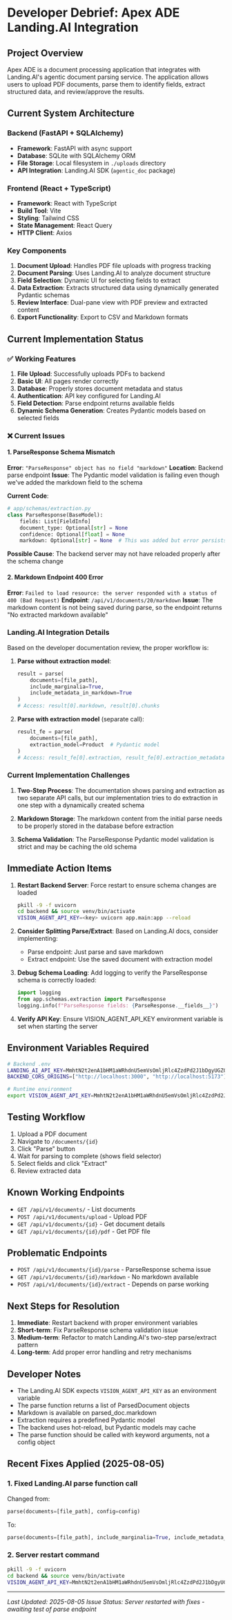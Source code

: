 # Developer Debrief: Apex ADE Landing.AI Integration

## Project Overview
Apex ADE is a document processing application that integrates with Landing.AI's agentic document parsing service. The application allows users to upload PDF documents, parse them to identify fields, extract structured data, and review/approve the results.

## Current System Architecture

### Backend (FastAPI + SQLAlchemy)
- **Framework**: FastAPI with async support
- **Database**: SQLite with SQLAlchemy ORM
- **File Storage**: Local filesystem in `./uploads` directory
- **API Integration**: Landing.AI SDK (`agentic_doc` package)

### Frontend (React + TypeScript)
- **Framework**: React with TypeScript
- **Build Tool**: Vite
- **Styling**: Tailwind CSS
- **State Management**: React Query
- **HTTP Client**: Axios

### Key Components
1. **Document Upload**: Handles PDF file uploads with progress tracking
2. **Document Parsing**: Uses Landing.AI to analyze document structure
3. **Field Selection**: Dynamic UI for selecting fields to extract
4. **Data Extraction**: Extracts structured data using dynamically generated Pydantic schemas
5. **Review Interface**: Dual-pane view with PDF preview and extracted content
6. **Export Functionality**: Export to CSV and Markdown formats

## Current Implementation Status

### ✅ Working Features
1. **File Upload**: Successfully uploads PDFs to backend
2. **Basic UI**: All pages render correctly
3. **Database**: Properly stores document metadata and status
4. **Authentication**: API key configured for Landing.AI
5. **Field Detection**: Parse endpoint returns available fields
6. **Dynamic Schema Generation**: Creates Pydantic models based on selected fields

### ❌ Current Issues

#### 1. ParseResponse Schema Mismatch
**Error**: `"ParseResponse" object has no field "markdown"`
**Location**: Backend parse endpoint
**Issue**: The Pydantic model validation is failing even though we've added the markdown field to the schema

**Current Code**:
```python
# app/schemas/extraction.py
class ParseResponse(BaseModel):
    fields: List[FieldInfo]
    document_type: Optional[str] = None
    confidence: Optional[float] = None
    markdown: Optional[str] = None  # This was added but error persists
```

**Possible Cause**: The backend server may not have reloaded properly after the schema change

#### 2. Markdown Endpoint 400 Error
**Error**: `Failed to load resource: the server responded with a status of 400 (Bad Request)`
**Endpoint**: `/api/v1/documents/20/markdown`
**Issue**: The markdown content is not being saved during parse, so the endpoint returns "No extracted markdown available"

### Landing.AI Integration Details

Based on the developer documentation review, the proper workflow is:

1. **Parse without extraction model**: 
   ```python
   result = parse(
       documents=[file_path],
       include_marginalia=True,
       include_metadata_in_markdown=True
   )
   # Access: result[0].markdown, result[0].chunks
   ```

2. **Parse with extraction model** (separate call):
   ```python
   result_fe = parse(
       documents=[file_path], 
       extraction_model=Product  # Pydantic model
   )
   # Access: result_fe[0].extraction, result_fe[0].extraction_metadata
   ```

### Current Implementation Challenges

1. **Two-Step Process**: The documentation shows parsing and extraction as two separate API calls, but our implementation tries to do extraction in one step with a dynamically created schema

2. **Markdown Storage**: The markdown content from the initial parse needs to be properly stored in the database before extraction

3. **Schema Validation**: The ParseResponse Pydantic model validation is strict and may be caching the old schema

## Immediate Action Items

1. **Restart Backend Server**: Force restart to ensure schema changes are loaded
   ```bash
   pkill -9 -f uvicorn
   cd backend && source venv/bin/activate
   VISION_AGENT_API_KEY=<key> uvicorn app.main:app --reload
   ```

2. **Consider Splitting Parse/Extract**: Based on Landing.AI docs, consider implementing:
   - Parse endpoint: Just parse and save markdown
   - Extract endpoint: Use the saved document with extraction model

3. **Debug Schema Loading**: Add logging to verify the ParseResponse schema is correctly loaded:
   ```python
   import logging
   from app.schemas.extraction import ParseResponse
   logging.info(f"ParseResponse fields: {ParseResponse.__fields__}")
   ```

4. **Verify API Key**: Ensure VISION_AGENT_API_KEY environment variable is set when starting the server

## Environment Variables Required
```bash
# Backend .env
LANDING_AI_API_KEY=MmhtN2t2enA1bHM1aWRhdnU5emVsOmljRlc4ZzdPd2J1bDgyUGZOeEZ1UWRldVVyY1ozODJz
BACKEND_CORS_ORIGINS=["http://localhost:3000", "http://localhost:5173"]

# Runtime environment
export VISION_AGENT_API_KEY=MmhtN2t2enA1bHM1aWRhdnU5emVsOmljRlc4ZzdPd2J1bDgyUGZOeEZ1UWRldVVyY1ozODJz
```

## Testing Workflow
1. Upload a PDF document
2. Navigate to `/documents/{id}`
3. Click "Parse" button
4. Wait for parsing to complete (shows field selector)
5. Select fields and click "Extract"
6. Review extracted data

## Known Working Endpoints
- `GET /api/v1/documents/` - List documents
- `POST /api/v1/documents/upload` - Upload PDF
- `GET /api/v1/documents/{id}` - Get document details
- `GET /api/v1/documents/{id}/pdf` - Get PDF file

## Problematic Endpoints
- `POST /api/v1/documents/{id}/parse` - ParseResponse schema issue
- `GET /api/v1/documents/{id}/markdown` - No markdown available
- `POST /api/v1/documents/{id}/extract` - Depends on parse working

## Next Steps for Resolution

1. **Immediate**: Restart backend with proper environment variables
2. **Short-term**: Fix ParseResponse schema validation issue
3. **Medium-term**: Refactor to match Landing.AI's two-step parse/extract pattern
4. **Long-term**: Add proper error handling and retry mechanisms

## Developer Notes
- The Landing.AI SDK expects `VISION_AGENT_API_KEY` as an environment variable
- The parse function returns a list of ParsedDocument objects
- Markdown is available on parsed_doc.markdown
- Extraction requires a predefined Pydantic model
- The backend uses hot-reload, but Pydantic models may cache
- The parse function should be called with keyword arguments, not a config object

## Recent Fixes Applied (2025-08-05)

### 1. Fixed Landing.AI parse function call
Changed from:
```python
parse(documents=[file_path], config=config)
```
To:
```python
parse(documents=[file_path], include_marginalia=True, include_metadata_in_markdown=True)
```

### 2. Server restart command
```bash
pkill -9 -f uvicorn
cd backend && source venv/bin/activate
VISION_AGENT_API_KEY=MmhtN2t2enA1bHM1aWRhdnU5emVsOmljRlc4ZzdPd2J1bDgyUGZOeEZ1UWRldVVyY1ozODJz uvicorn app.main:app --reload
```

---
*Last Updated: 2025-08-05*
*Issue Status: Server restarted with fixes - awaiting test of parse endpoint*